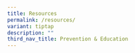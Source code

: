 ```yaml
---
title: Resources
permalink: /resources/
variant: tiptap
description: ""
third_nav_title: Prevention & Education
---
```

